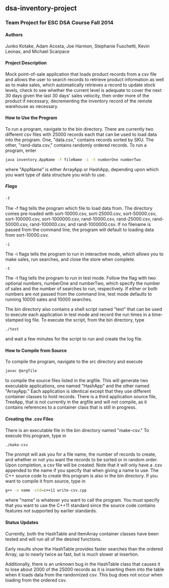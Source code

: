 ## dsa-inventory-project

### Team Project for ESC DSA Course Fall 2014

#### Authors

Junko Kotake, Adam Acosta, Joe Harmon, Stephanie Fuschetti, Kevin Leonas,
and Michael Scarpace

#### Project Description

Mock point-of-sale application that loads product records from a csv file
and allows the user to search records to retrieve product information as 
well as to make sales, which automatically retrieves a record to update
stock levels, check to see whether the current level is adequate to cover
the next 30 days given the last 30 days' sales velocity, then order more
of the product if necessary, decrementing the inventory record of the remote
warehouse as necessary.

#### How to Use the Program

To run a program, navigate to the bin directory. There are currently two
different csv files with 25000 records each that can be used to load data
into the program. One, "data.csv," contains records sorted by SKU. The other, 
"rand-data.csv," contains randomly ordered records. To run a program, enter
```bash
java inventory.AppName -f fileName -i -t numberOne numberTwo
```
where "AppName" is either ArrayApp or HashApp, depending upon which you want 
type of data structure you wish to use.

##### Flags
```bash
-f
```
The -f flag tells the program which file to load data from. The directory
comes pre-loaded with sort-10000.csv, sort-25000.csv, sort-50000.csv,
sort-100000.csv, sort-1000000.csv, rand-10000.csv, rand-25000.csv, 
rand-50000.csv, rand-100000.csv, and rand-1000000.csv. If no filename is
passed from the command line, the program will default to loading data from
sort-10000.csv.
```bash
-i
```
The -i flags tells the program to run in interactive mode, which allows you
to make sales, run searches, and close the store when complete.
```bash
-t
```
The -t flag tells the program to run in test mode. Follow the flag with two
optional numbers, numberOne and numberTwo, which specify the number of
sales and the number of searches to run, respectively. If either or both
numbers are not passed from the command line, test mode defaults to running
10000 sales and 10000 searches. 

The bin directory also contains a shell script named "test" that can be
used to execute each application in test mode and record the run times in
a time-stamped log file. To execute the script, from the bin directory, type
```bash
./test
```
and wait a few minutes for the script to run and create the log file.

#### How to Compile from Source

To compile the program, navigate to the src directory and execute 
```bash
javac @argfile
```
to compile the source files listed in the argfile.
This will generate two executable applications, one named "HashApp" and 
the other named "ArrayApp." Each application is identical except that they
use different container classes to hold records. There is a third application
source file, TreeApp, that is not currently in the argfile and will not 
compile, as it contains references to a container class that is still in 
progress.

#### Creating the .csv Files

There is an executable file in the bin directory named "make-csv." To execute
this program, type in
```bash
./make-csv
```
The prompt will ask you for a file name, the number of records to create, and
whether or not you want the records to be sorted or in random order. Upon
completion, a csv file will be created. Note that it will only have a .csv
appended to the name if you specify that when giving a name to use. The C++
source code to create this program is also in the bin directory. If you want to
compile it from source, type in
```bash
g++ -o name -std=c++11 write-csv.cpp
```
where "name" is whatever you want to call the program. You must specify that
you want to use the C++11 standard since the source code contains features not
supported by earlier standards. 

#### Status Updates

Currently, both the HashTable and ItemArray container classes have been
tested and will run all of the desired functions. 

Early results show the HashTable provides faster searches than the ordered
Array, up to nearly twice as fast, but is much slower at insertion.

Additionally, there is an unknown bug in the HashTable class that causes it to
lose about 2000 of the 25000 records as it is inserting them into the table
when it loads data from the randomized csv. This bug does not occur when loading
from the ordered csv. 
